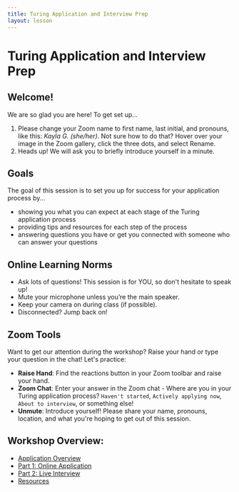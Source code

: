 ```yaml
---
title: Turing Application and Interview Prep
layout: lesson
---
```


# Turing Application and Interview Prep

## Welcome!

We are so glad you are here! To get set up...
1. Please change your Zoom name to first name, last initial, and pronouns, like this: _Kayla G. (she/her)_. Not sure how to do that? Hover over your image in the Zoom gallery, click the three dots, and select Rename.
2. Heads up! We will ask you to briefly introduce yourself in a minute.

## Goals

The goal of this session is to set you up for success for your application process by...
- showing you what you can expect at each stage of the Turing application process
- providing tips and resources for each step of the process
- answering questions you have or get you connected with someone who can answer your questions

## Online Learning Norms

- Ask lots of questions! This session is for YOU, so don't hesitate to speak up!
- Mute your microphone unless you’re the main speaker.
- Keep your camera on during class (if possible).
- Disconnected? Jump back on!

## Zoom Tools

Want to get our attention during the workshop? Raise your hand or type your question in the chat! Let's practice:
- **Raise Hand**: Find the reactions button in your Zoom toolbar and raise your hand.
- **Zoom Chat**: Enter your answer in the Zoom chat - Where are you in your Turing application process? `Haven't started`, `Actively applying now`, `About to interview`, or something else!
- **Unmute**: Introduce yourself! Please share your name, pronouns, location, and what you're hoping to get out of this session.

## Workshop Overview:
- [Application Overview](./overview)
- [Part 1: Online Application](./online-application)
- [Part 2: Live Interview](./live-interview)
- [Resources](./resources)